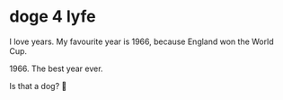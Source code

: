 # doge 4 lyfe

I love years. My favourite year is 1966, because England won the World Cup.

1966\. The best year ever.

Is that a dog? :dog:
